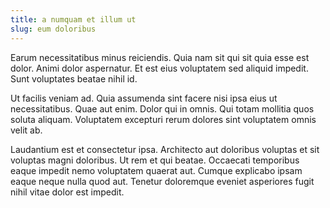 ```yaml
---
title: a numquam et illum ut
slug: eum doloribus
---
```


Earum necessitatibus minus reiciendis. Quia nam sit qui sit quia esse est dolor. Animi dolor aspernatur. Et est eius voluptatem sed aliquid impedit. Sunt voluptates beatae nihil id.

Ut facilis veniam ad. Quia assumenda sint facere nisi ipsa eius ut necessitatibus. Quae aut enim. Dolor qui in omnis. Qui totam mollitia quos soluta aliquam. Voluptatem excepturi rerum dolores sint voluptatem omnis velit ab.

Laudantium est et consectetur ipsa. Architecto aut doloribus voluptas et sit voluptas magni doloribus. Ut rem et qui beatae. Occaecati temporibus eaque impedit nemo voluptatem quaerat aut. Cumque explicabo ipsam eaque neque nulla quod aut. Tenetur doloremque eveniet asperiores fugit nihil vitae dolor est impedit.
